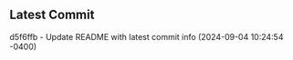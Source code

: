 
## Latest Commit
d5f6ffb - Update README with latest commit info (2024-09-04 10:24:54 -0400) <Yunxi-Zhou>
